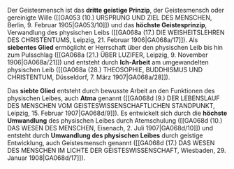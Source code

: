 
Der Geistesmensch ist das **dritte geistige Prinzip**, der Geistesmensch oder gereinigte Wille ([[GA053 (10.) URSPRUNG UND ZIEL DES MENSCHEN, Berlin, 9. Februar 1905|GA053/10]]) und das **höchste Geistesprinzip**, Verwandlung des physischen Leibs ([[GA068a (17.) DIE WEISHEITSLEHREN DES CHRISTENTUMS, Leipzig, 21. Februar 1906|GA068a/17]]). Als **siebentes Glied** ermöglicht er Herrschaft über den physischen Leib bis hin zum Pulsschlag ([[GA068a (21.) ÜBER LUZIFER, Leipzig, 9. November 1906|GA068a/21]]) und entsteht durch **Ich-Arbeit** am umgewandelten physischen Leib ([[GA068a (28.) THEOSOPHIE, BUDDHISMUS UND CHRISTENTUM, Düsseldorf, 7. März 1907|GA068a/28]]).

Das **siebte Glied** entsteht durch bewusste Arbeit an den Funktionen des physischen Leibes, auch **Atma** genannt ([[GA068d (9.) DER LEBENSLAUF DES MENSCHEN VOM GEISTESWISSENSCHAFTLICHEN STANDPUNKT, Leipzig, 15. Februar 1907|GA068d/9]]). Es entwickelt sich durch die **höchste Umwandlung** des physischen Leibes durch Atemschulung ([[GA068d (10.) DAS WESEN DES MENSCHEN, Eisenach, 2. Juli 1907|GA068d/10]]) und entsteht durch **Umwandlung des physischen Leibes** durch geistige Entwicklung, auch Geistesmensch genannt ([[GA068d (17.) DAS WESEN DES MENSCHEN IM LICHTE DER GEISTESWISSENSCHAFT, Wiesbaden, 29. Januar 1908|GA068d/17]]).
